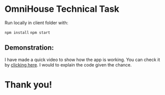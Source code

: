# OmniHouse Technical Task

Run locally in client folder with:

`npm install`
`npm start`


## Demonstration:

I have made a quick video to show how the app is working. You can check it by [clicking here](https://drive.google.com/file/d/1MzOa-LxpcGRZ6peDODjrzjnuhtcxp3kt/view?usp=sharing). I would to explain the code given the chance.

# Thank you!